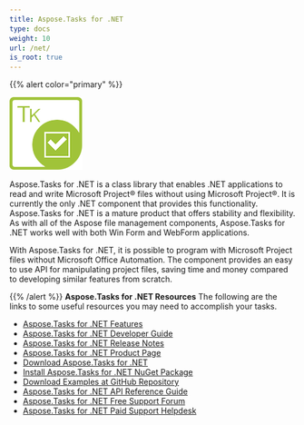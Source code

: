 ```yaml
---
title: Aspose.Tasks for .NET
type: docs
weight: 10
url: /net/
is_root: true
---
```


{{% alert color="primary" %}} 

![Aspose.Tasks for .NET Product Logo](home_1.png)

Aspose.Tasks for .NET is a class library that enables .NET applications to read and write Microsoft Project® files without using Microsoft Project®. It is currently the only .NET component that provides this functionality. Aspose.Tasks for .NET is a mature product that offers stability and flexibility. As with all of the Aspose file management components, Aspose.Tasks for .NET works well with both Win Form and WebForm applications.

With Aspose.Tasks for .NET, it is possible to program with Microsoft Project files without Microsoft Office Automation. The component provides an easy to use API for manipulating project files, saving time and money compared to developing similar features from scratch.

{{% /alert %}} 
**Aspose.Tasks for .NET Resources**
The following are the links to some useful resources you may need to accomplish your tasks.

- [Aspose.Tasks for .NET Features](/tasks/net/product-overview/)
- [Aspose.Tasks for .NET Developer Guide](/tasks/net/developer-guide/)
- [Aspose.Tasks for .NET Release Notes](/tasks/net/release-notes/)
- [Aspose.Tasks for .NET Product Page](https://products.aspose.com/tasks/net)
- [Download Aspose.Tasks for .NET](https://downloads.aspose.com/tasks/net)
- [Install Aspose.Tasks for .NET NuGet Package](https://www.nuget.org/packages/Aspose.Tasks/)
- [Download Examples at GitHub Repository](https://github.com/aspose-tasks/Aspose.Tasks-for-.NET)
- [Aspose.Tasks for .NET API Reference Guide](https://apireference.aspose.com/net/tasks)
- [Aspose.Tasks for .NET Free Support Forum](https://forum.aspose.com/c/tasks)
- [Aspose.Tasks for .NET Paid Support Helpdesk](https://helpdesk.aspose.com/)
